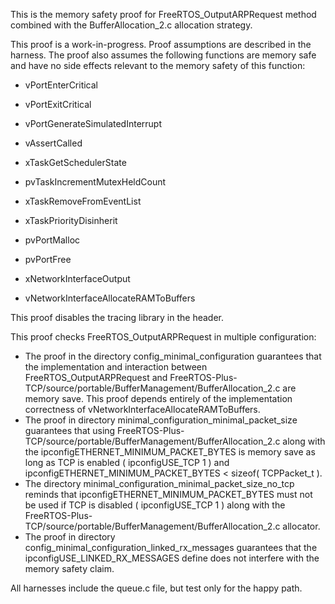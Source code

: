 This is the memory safety proof for FreeRTOS_OutputARPRequest
method combined with the BufferAllocation_2.c allocation strategy.

This proof is a work-in-progress.  Proof assumptions are described in
the harness.  The proof also assumes the following functions are
memory safe and have no side effects relevant to the memory safety of
this function:

* vPortEnterCritical
* vPortExitCritical
* vPortGenerateSimulatedInterrupt
* vAssertCalled
* xTaskGetSchedulerState
* pvTaskIncrementMutexHeldCount
* xTaskRemoveFromEventList
* xTaskPriorityDisinherit

* pvPortMalloc
* pvPortFree
* xNetworkInterfaceOutput
* vNetworkInterfaceAllocateRAMToBuffers

This proof disables the tracing library in the header.

This proof checks FreeRTOS_OutputARPRequest in multiple configuration:

* The proof in the directory config_minimal_configuration guarantees
  that the implementation and interaction between
  FreeRTOS_OutputARPRequest and
  FreeRTOS-Plus-TCP/source/portable/BufferManagement/BufferAllocation_2.c
  are memory save.  This proof depends entirely of the implementation
  correctness of vNetworkInterfaceAllocateRAMToBuffers.
* The proof in directory minimal_configuration_minimal_packet_size
  guarantees that using
  FreeRTOS-Plus-TCP/source/portable/BufferManagement/BufferAllocation_2.c
  along with the ipconfigETHERNET_MINIMUM_PACKET_BYTES is memory save
  as long as TCP is enabled ( ipconfigUSE_TCP 1 ) and
  ipconfigETHERNET_MINIMUM_PACKET_BYTES < sizeof( TCPPacket_t ).
* The directory minimal_configuration_minimal_packet_size_no_tcp
  reminds that ipconfigETHERNET_MINIMUM_PACKET_BYTES must not be used
  if TCP is disabled ( ipconfigUSE_TCP 1 ) along with the
  FreeRTOS-Plus-TCP/source/portable/BufferManagement/BufferAllocation_2.c
  allocator.
* The proof in directory
  config_minimal_configuration_linked_rx_messages guarantees that the
  ipconfigUSE_LINKED_RX_MESSAGES define does not interfere with the
  memory safety claim.

All harnesses include the queue.c file, but test only for the happy path.
